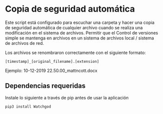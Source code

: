 # Copia de seguridad automática
Este script está configurado para escuchar una carpeta y hacer una copia de seguridad automática de cualquier archivo cuando se realiza una modificación en el sistema de archivos. Permitir que el Control de versiones simple se mantenga en archivos en un sistema de archivos local / sistema de archivos de red.

Los archivos se renombraron correctamente con el siguiente formato:
```
[timestamp]_[original_filename].[extension] 
```
Ejemplo:
 10-12-2019 22.50.00_mattncott.docx 

## Dependencias requeridas
Instale lo siguiente a través de pip antes de usar la aplicación

```
pip3 install Watchgod
```

